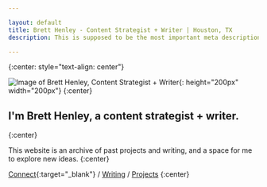 ```yaml
---

layout: default
title: Brett Henley - Content Strategist + Writer | Houston, TX
description: This is supposed to be the most important meta description. Instead you just get this lousy t-shirt (except there is no t-shirt).

---
```


{:center: style="text-align: center"}

![Image of Brett Henley, Content Strategist + Writer](/assets/images/brett-henley_avatar_MM2.png){: height="200px" width="200px"}
{:center}

## <span id="highlight">I'm Brett Henley, a content strategist + writer.</span>
{:center}

This website is an archive of past projects and writing, and a space for me to explore new ideas.
{:center}

[Connect](https://www.linkedin.com/in/bretthenley){:target="_blank"} / [Writing](../writing) / [Projects](../projects)
{:center}
